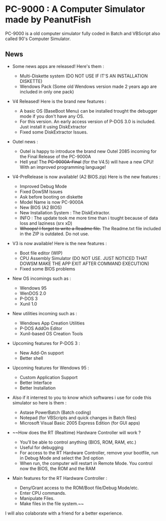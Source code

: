 # PC-9000 : A Computer Simulator made by PeanutFish

PC-9000 is a old computer simulator fully coded in Batch and VBScript also called 90's Computer Simulator.

News
---
   - Some news apps are released! Here's them :
      - Multi-Diskette system (DO NOT USE IF IT'S AN INSTALLATION DISKETTE)
      - Wendows Pack (Some old Wendows version made 2 years ago are included in only one pack)
   - V4 Released! Here is the brand new features :
      - A basic OS (BaseBoot Menu) can be installed trought the debugger mode if you don't have any OS.
      - For this version. An early access version of P-DOS 3.0 is included. Just install it using DiskExtractor
      - Fixed some DiskExtractor Issues.
   - Outel news :
      - Outel is happy to introduce the brand new Outel 2085 incoming for the Final Release of the PC-9000A
      - Hell yea! The ~~PC-9000A-Final~~ (for the V4.5) will have a new CPU! With an improved programming language!
  - V4-PreRelease is now available! (A2 BIOS.zip) Here is the new features :
    - Improved Debug Mode
    - Fixed DowSM Issues
    - Ask before booting on diskette
    - Model Name is now PC-9000A
    - New BIOS (A2 BIOS)
    - New Installation System : The DiskExtractor.
    + INFO : The update took me more time than i tought because of data loss and laziness (srx xD)
    - ~~Whoops! I forgot to write a Readme file.~~ The Readme.txt file included in the ZIP is outdated. Do not use.
  - V3 is now available! Here is the new features :
    - Boot file editor (WIP)
    - CPU Assembly Simulator (DO NOT USE. JUST NOTICED THAT DOWSM MAKE THE APP EXIT AFTER COMMAND EXECUTION)
    - Fixed some BIOS problems
  - New OS incomings such as :
    - Wendows 95
    - WenDOS 2.0
    - P-DOS 3
    - Xunil 1.0
  - New utilities incoming such as :
    - Wendows App Creation Utilities
    - P-DOS AddOn Editor
    - Xunil-based OS Creation Tools
  - Upcoming features for P-DOS 3 :
    - New Add-On support
    - Better shell
  - Upcoming features for Wendows 95 :
    - Custom Application Support
    - Better Interface
    - Better Installation
    
  - Also if it interrest to you to know which softwares i use for code this simulator so here is them :
    - Astase PowerBatch (Batch coding)
    - Notepad (for VBScripts and quick changes in Batch files)
    - Microsoft Visual Basic 2005 Express Edition (for GUI apps)
    
  - ~~How does the RT (Realtime) Hardware Controller will work ?
    - You'll be able to control anything (BIOS, ROM, RAM, etc.)
    - Useful for debugging
    - For access to the RT Hardware Controller, remove your bootfile, run in Debug Mode and select the 3rd option
    - When run, the computer will restart in Remote Mode. You control now the BIOS, the ROM and the RAM
  - Main features for the RT Hardware Controller :
    - Deny/Grant access to the ROM/Boot file/Debug Mode/etc.
    - Enter CPU commands.
    - Manipulate Files.
    - Make files in the file system.~~
    
    
 I will also colaborate with a friend for a better experience.
